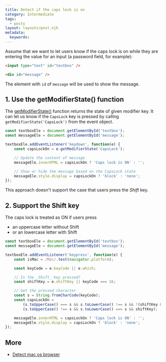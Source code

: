 ```yaml
---
title: Detect if the caps lock is on
category: Intermediate
tags:
  - posts
layout: layouts/post.njk
metadata:
  keywords:
---
```


Assume that we want to let users know if the caps lock is on while they are entering the value for an input (a password field, for example):

```html
<input type="text" id="textbox" />

<div id="message" />
```

The element with `id` of `message` will be used to show the message.

## 1. Use the getModifierState() function

The [getModifierState()](https://developer.mozilla.org/en-US/docs/Web/API/KeyboardEvent/getModifierState) function returns the state of given modifier key.
It can let us know if the `CapsLock` key is pressed by calling `getModifierState('CapsLock')` from the event object.

```js
const textboxEle = document.getElementById('textbox');
const messageEle = document.getElementById('message');

textboxEle.addEventListener('keydown', function(e) {
    const capsLockOn = e.getModifierState('CapsLock');

    // Update the content of message
    messageEle.innerHTML = capsLockOn ? 'Caps lock is ON' : '';

    // Show or hide the message based on the CapsLock state
    messageEle.style.display = capsLockOn ? 'block' : 'none';
});
```

This approach doesn't support the case that users press the _Shift_ key.

## 2. Support the Shift key

The caps lock is treated as ON if users press 
* an uppercase letter without Shift
* or an lowercase letter with Shift

```js
const textboxEle = document.getElementById('textbox');
const messageEle = document.getElementById('message');

textboxEle.addEventListener('keypress', function(e) {
    const isMac = /Mac/.test(navigator.platform);

    const keyCode = e.keyCode || e.which;

    // Is the _Shift_ key pressed?
    const shiftKey = e.shiftKey || keyCode === 16;

    // Get the pressed character
    const s = String.fromCharCode(keyCode);
    const capsLockOn = 
        (s.toUpperCase() === s && s.toLowerCase() !== s && !(shiftKey && isMac)) ||
        (s.toUpperCase() !== s && s.toLowerCase() === s && shiftKey);

    messageEle.innerHTML = capsLockOn ? 'Caps lock is ON' : '';
    messageEle.style.display = capsLockOn ? 'block' : 'none';
});
```

## More

* [Detect mac os browser](/detect-mac-os-browser)